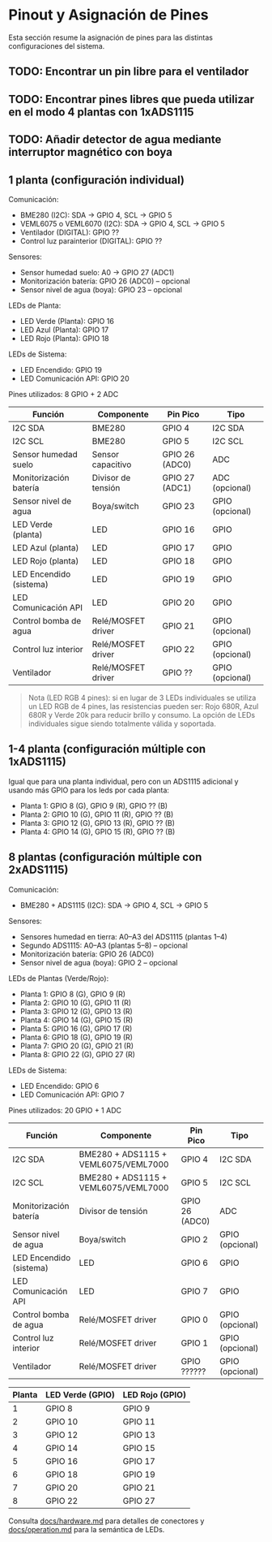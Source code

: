 # Pinout y Asignación de Pines

Esta sección resume la asignación de pines para las distintas configuraciones del sistema.







## TODO: Encontrar un pin libre para el ventilador
## TODO: Encontrar pines libres que pueda utilizar en el modo 4 plantas con 1xADS1115
## TODO: Añadir detector de agua mediante interruptor magnético con boya







## 1 planta (configuración individual)

Comunicación:
- BME280 (I2C): SDA → GPIO 4, SCL → GPIO 5
- VEML6075 o VEML6070 (I2C): SDA → GPIO 4, SCL → GPIO 5
- Ventilador (DIGITAL): GPIO ??
- Control luz parainterior (DIGITAL): GPIO ??

Sensores:
- Sensor humedad suelo: A0 → GPIO 27 (ADC1)
- Monitorización batería: GPIO 26 (ADC0) – opcional
- Sensor nivel de agua (boya): GPIO 23 – opcional

LEDs de Planta:
- LED Verde (Planta): GPIO 16
- LED Azul (Planta): GPIO 17
- LED Rojo (Planta): GPIO 18

LEDs de Sistema:
- LED Encendido: GPIO 19
- LED Comunicación API: GPIO 20

Pines utilizados: 8 GPIO + 2 ADC

| Función                 | Componente         | Pin Pico       | Tipo           |
|-------------------------| ------------------ |----------------| -------------- |
| I2C SDA                 | BME280             | GPIO 4         | I2C SDA        |
| I2C SCL                 | BME280             | GPIO 5         | I2C SCL        |
| Sensor humedad suelo    | Sensor capacitivo  | GPIO 26 (ADC0) | ADC            |
| Monitorización batería  | Divisor de tensión | GPIO 27 (ADC1) | ADC (opcional) |
| Sensor nivel de agua    | Boya/switch        | GPIO 23        | GPIO (opcional) |
| LED Verde (planta)      | LED                | GPIO 16        | GPIO           |
| LED Azul (planta)       | LED                | GPIO 17        | GPIO           |
| LED Rojo (planta)       | LED                | GPIO 18        | GPIO           |
| LED Encendido (sistema) | LED                | GPIO 19        | GPIO           |
| LED Comunicación API    | LED                | GPIO 20        | GPIO           |
| Control bomba de agua   | Relé/MOSFET driver | GPIO 21        | GPIO (opcional)|
| Control luz interior    | Relé/MOSFET driver | GPIO 22        | GPIO (opcional)|
| Ventilador              | Relé/MOSFET driver | GPIO ??        | GPIO (opcional)|


> Nota (LED RGB 4 pines): si en lugar de 3 LEDs individuales se utiliza un LED RGB de 4 pines, las resistencias pueden ser: Rojo 680R, Azul 680R y Verde 20k para reducir brillo y consumo. La opción de LEDs individuales sigue siendo totalmente válida y soportada.

## 1-4 planta (configuración múltiple con 1xADS1115)

Igual que para una planta individual, pero con un ADS1115 adicional y usando
más GPIO para los leds por cada planta:

- Planta 1: GPIO 8 (G), GPIO 9 (R), GPIO ?? (B)
- Planta 2: GPIO 10 (G), GPIO 11 (R), GPIO ?? (B)
- Planta 3: GPIO 12 (G), GPIO 13 (R), GPIO ?? (B)
- Planta 4: GPIO 14 (G), GPIO 15 (R), GPIO ?? (B)


## 8 plantas (configuración múltiple con 2xADS1115)

Comunicación:
- BME280 + ADS1115 (I2C): SDA → GPIO 4, SCL → GPIO 5

Sensores:
- Sensores humedad en tierra: A0–A3 del ADS1115 (plantas 1–4)
- Segundo ADS1115: A0–A3 (plantas 5–8) – opcional
- Monitorización batería: GPIO 26 (ADC0)
- Sensor nivel de agua (boya): GPIO 2 – opcional

LEDs de Plantas (Verde/Rojo):
- Planta 1: GPIO 8 (G), GPIO 9 (R)
- Planta 2: GPIO 10 (G), GPIO 11 (R)
- Planta 3: GPIO 12 (G), GPIO 13 (R)
- Planta 4: GPIO 14 (G), GPIO 15 (R)
- Planta 5: GPIO 16 (G), GPIO 17 (R)
- Planta 6: GPIO 18 (G), GPIO 19 (R)
- Planta 7: GPIO 20 (G), GPIO 21 (R)
- Planta 8: GPIO 22 (G), GPIO 27 (R)

LEDs de Sistema:
- LED Encendido: GPIO 6
- LED Comunicación API: GPIO 7

Pines utilizados: 20 GPIO + 1 ADC

| Función                 | Componente                           | Pin Pico       |Tipo|
|-------------------------|--------------------------------------|----------------|---|
| I2C SDA                 | BME280 + ADS1115 + VEML6075/VEML7000 | GPIO 4         |I2C SDA|
| I2C SCL                 | BME280 + ADS1115 + VEML6075/VEML7000                     | GPIO 5         |I2C SCL|
| Monitorización batería  | Divisor de tensión                   | GPIO 26 (ADC0) |ADC|
| Sensor nivel de agua    | Boya/switch                          | GPIO 2         |GPIO (opcional)|
| LED Encendido (sistema) | LED                                  | GPIO 6         |GPIO|
| LED Comunicación API    | LED                                  | GPIO 7         |GPIO|
| Control bomba de agua   | Relé/MOSFET driver                   | GPIO 0         |GPIO (opcional)|
| Control luz interior    | Relé/MOSFET driver                   | GPIO 1         |GPIO (opcional)|
| Ventilador              | Relé/MOSFET driver                   | GPIO ??????    |GPIO (opcional)|

|Planta|LED Verde (GPIO)|LED Rojo (GPIO)|
|---|---|---|
|1|GPIO 8|GPIO 9|
|2|GPIO 10|GPIO 11|
|3|GPIO 12|GPIO 13|
|4|GPIO 14|GPIO 15|
|5|GPIO 16|GPIO 17|
|6|GPIO 18|GPIO 19|
|7|GPIO 20|GPIO 21|
|8|GPIO 22|GPIO 27|

Consulta [docs/hardware.md](docs/hardware.md) para detalles de conectores y [docs/operation.md](docs/operation.md) para la semántica de LEDs.
